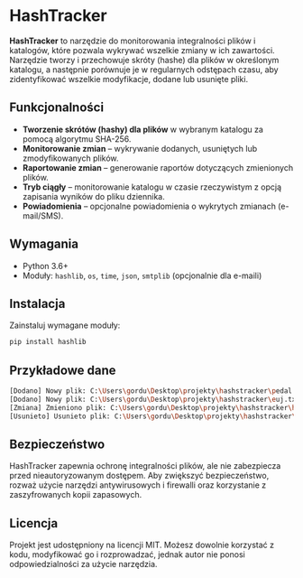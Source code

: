 # HashTracker

**HashTracker** to narzędzie do monitorowania integralności plików i katalogów, które pozwala wykrywać wszelkie zmiany w ich zawartości. Narzędzie tworzy i przechowuje skróty (hashe) dla plików w określonym katalogu, a następnie porównuje je w regularnych odstępach czasu, aby zidentyfikować wszelkie modyfikacje, dodane lub usunięte pliki.

## Funkcjonalności
- **Tworzenie skrótów (hashy) dla plików** w wybranym katalogu za pomocą algorytmu SHA-256.
- **Monitorowanie zmian** – wykrywanie dodanych, usuniętych lub zmodyfikowanych plików.
- **Raportowanie zmian** – generowanie raportów dotyczących zmienionych plików.
- **Tryb ciągły** – monitorowanie katalogu w czasie rzeczywistym z opcją zapisania wyników do pliku dziennika.
- **Powiadomienia** – opcjonalne powiadomienia o wykrytych zmianach (e-mail/SMS).

## Wymagania
- Python 3.6+
- Moduły: `hashlib`, `os`, `time`, `json`, `smtplib` (opcjonalnie dla e-maili)

## Instalacja
Zainstaluj wymagane moduły:
```bash
pip install hashlib
```

## Przykładowe dane

```bash
[Dodano] Nowy plik: C:\Users\gordu\Desktop\projekty\hashstracker\pedal.txt
[Dodano] Nowy plik: C:\Users\gordu\Desktop\projekty\hashstracker\euj.txt
[Zmiana] Zmieniono plik: C:\Users\gordu\Desktop\projekty\hashstracker\hashtracker.py
[Usunieto] Usunieto plik: C:\Users\gordu\Desktop\projekty\hashstracker\test.txt
```

## Bezpieczeństwo
HashTracker zapewnia ochronę integralności plików, ale nie zabezpiecza przed nieautoryzowanym dostępem. Aby zwiększyć bezpieczeństwo, rozważ użycie narzędzi antywirusowych i firewalli oraz korzystanie z zaszyfrowanych kopii zapasowych.

## Licencja
Projekt jest udostępniony na licencji MIT. Możesz dowolnie korzystać z kodu, modyfikować go i rozprowadzać, jednak autor nie ponosi odpowiedzialności za użycie narzędzia.
